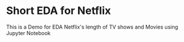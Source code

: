 # Short EDA for Netflix
  This is a Demo for EDA Netflix's length of TV shows and Movies using Jupyter Notebook
